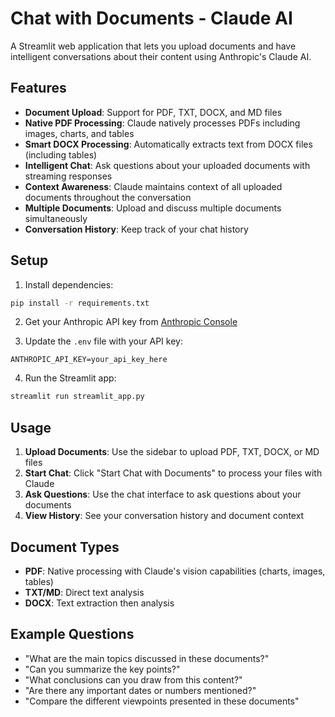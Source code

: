 # Chat with Documents - Claude AI

A Streamlit web application that lets you upload documents and have intelligent conversations about their content using Anthropic's Claude AI.

## Features

- **Document Upload**: Support for PDF, TXT, DOCX, and MD files
- **Native PDF Processing**: Claude natively processes PDFs including images, charts, and tables
- **Smart DOCX Processing**: Automatically extracts text from DOCX files (including tables)
- **Intelligent Chat**: Ask questions about your uploaded documents with streaming responses
- **Context Awareness**: Claude maintains context of all uploaded documents throughout the conversation
- **Multiple Documents**: Upload and discuss multiple documents simultaneously
- **Conversation History**: Keep track of your chat history

## Setup

1. Install dependencies:
```bash
pip install -r requirements.txt
```

2. Get your Anthropic API key from [Anthropic Console](https://console.anthropic.com/)

3. Update the `.env` file with your API key:
```
ANTHROPIC_API_KEY=your_api_key_here
```

4. Run the Streamlit app:
```bash
streamlit run streamlit_app.py
```

## Usage

1. **Upload Documents**: Use the sidebar to upload PDF, TXT, DOCX, or MD files
2. **Start Chat**: Click "Start Chat with Documents" to process your files with Claude
3. **Ask Questions**: Use the chat interface to ask questions about your documents
4. **View History**: See your conversation history and document context

## Document Types

- **PDF**: Native processing with Claude's vision capabilities (charts, images, tables)
- **TXT/MD**: Direct text analysis
- **DOCX**: Text extraction then analysis

## Example Questions

- "What are the main topics discussed in these documents?"
- "Can you summarize the key points?"
- "What conclusions can you draw from this content?"
- "Are there any important dates or numbers mentioned?"
- "Compare the different viewpoints presented in these documents"